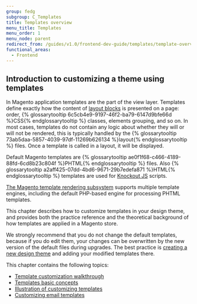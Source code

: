 ```yaml
---
group: fedg
subgroup: C_Templates
title: Templates overview
menu_title: Templates
menu_order: 1
menu_node: parent
redirect_from: /guides/v1.0/frontend-dev-guide/templates/template-overview.html
functional_areas:
  - Frontend
---
```


## Introduction to customizing a theme using templates

In Magento application templates are the part of the view layer. Templates define exactly how the content of <a href="{{ page.baseurl }}/frontend-dev-guide/layouts/layout-overview.html" target="_blank">layout blocks</a> is presented on a page: order, {% glossarytooltip 6c5cb4e9-9197-46f2-ba79-6147d9bfe66d %}CSS{% endglossarytooltip %} classes, elements grouping, and so on.
In most cases, templates do not contain any logic about whether they will or will not be rendered, this is typically handled by the {% glossarytooltip 73ab5daa-5857-4039-97df-11269b626134 %}layout{% endglossarytooltip %} files. Once a template is called in a layout, it will be displayed.

Default Magento templates are {% glossarytooltip ae0f1f68-c466-4189-88fd-6cd8b23c804f %}PHTML{% endglossarytooltip %} files. Also {% glossarytooltip a2aff425-07dd-4bd6-9671-29b7edefa871 %}HTML{% endglossarytooltip %} templates are used for [Knockout JS](http://knockoutjs.com/index.html) scripts.

<div class="bs-callout bs-callout-info" id="info">
<span class="glyphicon-class">
 <p><a href="{{ page.baseurl }}/frontend-dev-guide/templates/template-overview.html" target="_blank">The Magento template rendering subsystem</a> supports multiple template engines, including the default PHP-based engine for processing PHTML templates.</p></span>
</div>

This chapter describes how to customize templates in your design theme, and provides both the practice reference and the theoretical background of how templates are applied in a Magento store.


We strongly recommend that you do not change the default templates, because if you do edit them, your changes can be overwritten by the new version of the default files during upgrades.
The best practice is <a href="{{ page.baseurl }}/frontend-dev-guide/themes/theme-create.html" target="_blank">creating a new design theme</a> and adding your modified templates there.

This chapter contains the following topics:

* <a href="{{ page.baseurl }}/frontend-dev-guide/templates/template-walkthrough.html" target="_blank">Template customization walkthrough</a>
* <a href="{{ page.baseurl }}/frontend-dev-guide/templates/template-override.html" target="_blank">Templates basic concepts</a>
* <a href="{{ page.baseurl }}/frontend-dev-guide/templates/template-sample.html" target="_blank">Illustration of customizing templates</a>
* <a href="{{ page.baseurl }}/frontend-dev-guide/templates/template-email.html" target="_blank">Customizing email templates</a>
